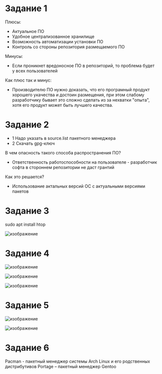 # Задание 1
Плюсы:
 + Актуальное ПО
 + Удобное централизованное хранилище
 + Возможность автоматизации установки ПО
 + Контроль со стороны репозитория размещаемого ПО
 
Минусы:
 + Если проникнет вредоносное ПО в репозиторий, то проблема будет у всех пользователей
 
Как плюс так и минус:
+ Производителю ПО нужно доказать, что его програмный продукт хорошего укачества и достоин размещения, при этом слабому разработчику бывает это сложно сделать из за нехватки "опыта", хотя его продукт может быть лучшего качества.

# Задание 2
- 1 Надо указать в source.list пакетного менеджера
- 2 Скачать gpg-ключ

 В чем опасность такого способа распространения ПО?
-  Ответственность работоспособности на пользователе - разработчик софта в стороннем репозитории не даст грантий

Как это решается?
- Использование актальных версий ОС с актуальными версиями пакетов

# Задание 3
 
 sudo apt install htop
 
 ![изображение](https://user-images.githubusercontent.com/107613708/183360969-59c7fc25-5a28-418e-a31c-6dd5bb150ccc.png)

# Задание 4

![изображение](https://user-images.githubusercontent.com/107613708/183364554-50fddbf5-9fbb-44f8-a5c3-51981d3593be.png)

![изображение](https://user-images.githubusercontent.com/107613708/183364700-ce6ebc4c-2382-413f-9a3c-9861a21e2f7d.png)

![изображение](https://user-images.githubusercontent.com/107613708/183365685-fd5d02bd-b7c8-4abd-b791-07aa75fe6c6d.png)

# Задание 5

![изображение](https://user-images.githubusercontent.com/107613708/183370140-f13c5540-e1fd-4ae8-a60f-4a51c77ef95f.png)

![изображение](https://user-images.githubusercontent.com/107613708/183370453-e76fa8aa-48d5-4f99-8111-83ff973a21dd.png)

# Задание 6

Pacman  - пакетный менеджер системы Arch Linux и его родственных дистрибутивов
Portage – пакетный менеджер  Gentoo 






 
